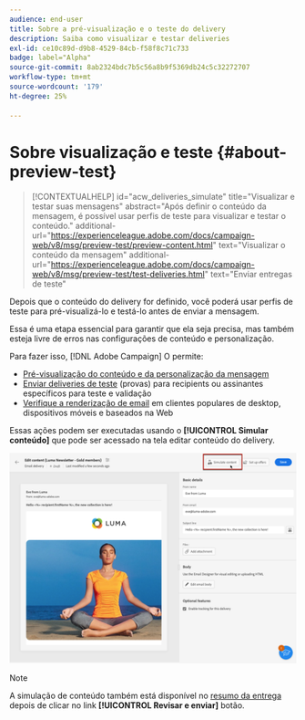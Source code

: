 ```yaml
---
audience: end-user
title: Sobre a pré-visualização e o teste do delivery
description: Saiba como visualizar e testar deliveries
exl-id: ce10c89d-d9b8-4529-84cb-f58f8c71c733
badge: label="Alpha"
source-git-commit: 8ab2324bdc7b5c56a8b9f5369db24c5c32272707
workflow-type: tm+mt
source-wordcount: '179'
ht-degree: 25%

---
```


# Sobre visualização e teste {#about-preview-test}

>[!CONTEXTUALHELP]
>id="acw_deliveries_simulate"
>title="Visualizar e testar suas mensagens"
>abstract="Após definir o conteúdo da mensagem, é possível usar perfis de teste para visualizar e testar o conteúdo."
>additional-url="https://experienceleague.adobe.com/docs/campaign-web/v8/msg/preview-test/preview-content.html" text="Visualizar o conteúdo da mensagem"
>additional-url="https://experienceleague.adobe.com/docs/campaign-web/v8/msg/preview-test/test-deliveries.html" text="Enviar entregas de teste"

Depois que o conteúdo do delivery for definido, você poderá usar perfis de teste para pré-visualizá-lo e testá-lo antes de enviar a mensagem.

Essa é uma etapa essencial para garantir que ela seja precisa, mas também esteja livre de erros nas configurações de conteúdo e personalização.

Para fazer isso, [!DNL Adobe Campaign] O permite:

* [Pré-visualização do conteúdo e da personalização da mensagem](preview-content.md)
* [Enviar deliveries de teste](test-deliveries.md) (provas) para recipients ou assinantes específicos para teste e validação
* [Verifique a renderização de email](email-rendering.md) em clientes populares de desktop, dispositivos móveis e baseados na Web

Essas ações podem ser executadas usando o **[!UICONTROL Simular conteúdo]** que pode ser acessado na tela editar conteúdo do delivery.

<!-- from the [Edit content](../content/edit-content.md) screen or from the [Email Designer](../content/get-started-email-designer.md).-->

![](assets/simulate-button.png)

>[!NOTE]
>
>A simulação de conteúdo também está disponível no [resumo da entrega](../monitor/prepare-send.md) depois de clicar no link **[!UICONTROL Revisar e enviar]** botão.
